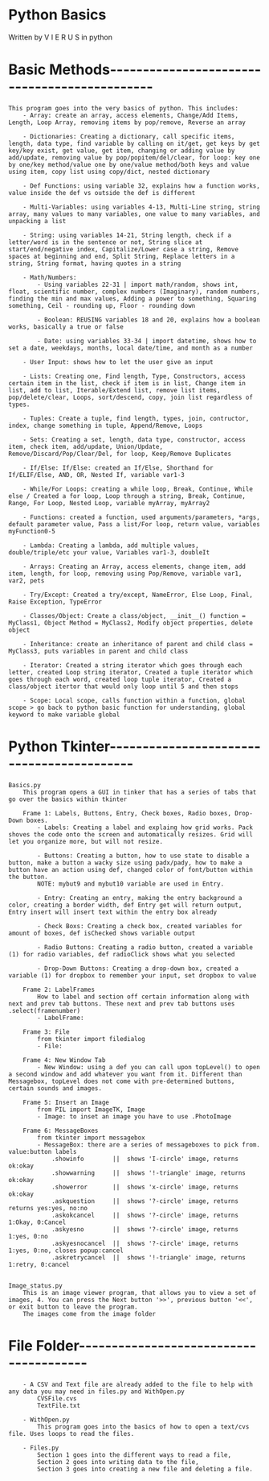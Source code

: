 # Python Basics
Written by V I E R U S in python

# Basic Methods---------------------------------------------
    This program goes into the very basics of python. This includes: 
        - Array: create an array, access elements, Change/Add Items, Length, Loop Array, removing items by pop/remove, Reverse an array

        - Dictionaries: Creating a dictionary, call specific items, length, data type, find variable by calling on it/get, get keys by get key/key exist, get value, get item, changing or adding value by add/update, removing value by pop/popitem/del/clear, for loop: key one by one/key method/value one by one/value method/both keys and value using item, copy list using copy/dict, nested dictionary

        - Def Functions: using variable 32, explains how a function works, value inside the def vs outside the def is different

        - Multi-Variables: using variables 4-13, Multi-Line string, string array, many values to many variables, one value to many variables, and unpacking a list
    
        - String: using variables 14-21, String length, check if a letter/word is in the sentence or not, String slice at start/end/negative index, Capitalize/Lower case a string, Remove spaces at beginning and end, Split String, Replace letters in a string, String format, having quotes in a string 
    
        - Math/Numbers: 
            - Using variables 22-31 | import math/random, shows int, float, scientific number, complex numbers (Imaginary), random numbers, finding the min and max values, Adding a power to something, Squaring something, Ceil - rounding up, Floor - rounding down
    
            - Boolean: REUSING variables 18 and 20, explains how a boolean works, basically a true or false
    
            - Date: using variables 33-34 | import datetime, shows how to set a date, weekdays, months, local date/time, and month as a number
    
        - User Input: shows how to let the user give an input

        - Lists: Creating one, Find length, Type, Constructors, access certain item in the list, check if item is in list, Change item in list, add to list, Iterable/Extend list, remove list items, pop/delete/clear, Loops, sort/descend, copy, join list regardless of types.

        - Tuples: Create a tuple, find length, types, join, contructor, index, change something in tuple, Append/Remove, Loops
        
        - Sets: Creating a set, length, data type, constructor, access item, check item, add/update, Union/Update, Remove/Discard/Pop/Clear/Del, for loop, Keep/Remove Duplicates 
        
        - If/Else: If/Else: created an If/Else, Shorthand for If/ELIF/Else, AND, OR, Nested If, variable var1-3
        
        - While/For Loops: creating a while loop, Break, Continue, While else / Created a for loop, Loop through a string, Break, Continue, Range, For Loop, Nested Loop, variable myArray, myArray2

        - Functions: created a function, used arguments/parameters, *args, default parameter value, Pass a list/For loop, return value, variables myFunction0-5
        
        - Lambda: Creating a lambda, add multiple values, double/triple/etc your value, Variables var1-3, doubleIt
        
        - Arrays: Creating an Array, access elements, change item, add item, length, for loop, removing using Pop/Remove, variable var1, var2, pets
        
        - Try/Except: Created a try/except, NameError, Else Loop, Final, Raise Exception, TypeError

        - Classes/Object: Create a class/object, __init__() function = MyClass1, Object Method = MyClass2, Modify object properties, delete object 
        
        - Inheritance: create an inheritance of parent and child class = MyClass3, puts variables in parent and child class 
        
        - Iterator: Created a string iterator which goes through each letter, created Loop string iterator, Created a tuple iterator which goes through each word, created loop tuple iterator, Created a class/object itertor that would only loop until 5 and then stops
        
        - Scope: Local scope, calls function within a function, global scope > go back to python basic function for understanding, global keyword to make variable global

# Python Tkinter------------------------------------------
    Basics.py
        This program opens a GUI in tinker that has a series of tabs that go over the basics within tkinter
        
        Frame 1: Labels, Buttons, Entry, Check boxes, Radio boxes, Drop-Down boxes. 
            - Labels: Creating a label and explaing how grid works. Pack shoves the code onto the screen and automatically resizes. Grid will let you organize more, but will not resize.

            - Buttons: Creating a button, how to use state to disable a button, make a button a wacky size using padx/pady, how to make a button have an action using def, changed color of font/button within the button.
            NOTE: mybut9 and mybut10 variable are used in Entry.

            - Entry: Creating an entry, making the entry background a color, creating a border width, def Entry get will return output, Entry insert will insert text within the entry box already
    
            - Check Boxs: Creating a check box, created variables for amount of boxes, def isChecked shows variable output
    
            - Radio Buttons: Creating a radio button, created a variable (1) for radio variables, def radioClick shows what you selected
    
            - Drop-Down Buttons: Creating a drop-down box, created a variable (1) for dropbox to remember your input, set dropbox to value
        
        Frame 2: LabelFrames
            How to label and section off certain information along with next and prev tab buttons. These next and prev tab buttons uses .select(framenumber)
            - LabelFrame: 

        Frame 3: File
            from tkinter import filedialog
            - File: 

        Frame 4: New Window Tab
            - New Window: using a def you can call upon topLevel() to open a second window and add whatever you want from it. Different than Messagebox, topLevel does not come with pre-determined buttons, certain sounds and images.

        Frame 5: Insert an Image
            from PIL import ImageTK, Image
            - Image: to inset an image you have to use .PhotoImage

        Frame 6: MessageBoxes
            from tkinter import messagebox
            - MessageBox: there are a series of messageboxes to pick from. value:button labels
                .showinfo        ||  shows 'I-circle' image, returns ok:okay
                .showwarning     ||  shows '!-triangle' image, returns ok:okay
                .showerror       ||  shows 'x-circle' image, returns ok:okay
                .askquestion     ||  shows '?-circle' image, returns returns yes:yes, no:no
                .askokcancel     ||  shows '?-circle' image, returns 1:Okay, 0:Cancel
                .askyesno        ||  shows '?-circle' image, returns 1:yes, 0:no
                .askyesnocancel  ||  shows '?-circle' image, returns 1:yes, 0:no, closes popup:cancel
                .askretrycancel  ||  shows '!-triangle' image, returns 1:retry, 0:cancel


    Image_status.py
        This is an image viewer program, that allows you to view a set of images, 4. You can press the Next button '>>', previous button '<<', or exit button to leave the program.
        The images come from the image folder
        

# File Folder---------------------------------------
        - A CSV and Text file are already added to the file to help with any data you may need in files.py and WithOpen.py
            CVSFile.cvs
            TextFile.txt
        
        - WithOpen.py
            This program goes into the basics of how to open a text/cvs file. Uses loops to read the files.
        
        - Files.py
            Section 1 goes into the different ways to read a file, 
            Section 2 goes into writing data to the file, 
            Section 3 goes into creating a new file and deleting a file. 

